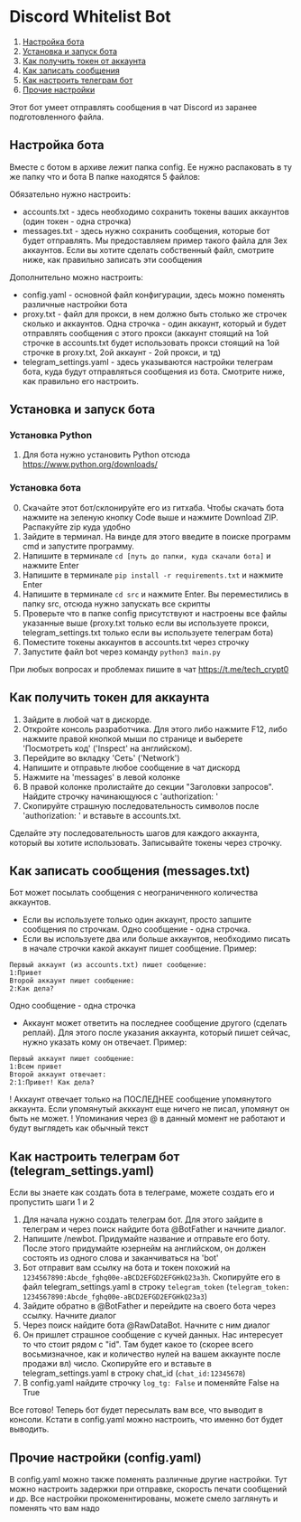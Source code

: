 # Discord Whitelist Bot
1. [Настройка бота](#setting)
2. [Установка и запуск бота](#install-and-launch)
3. [Как получить токен от аккаунта](#token)
4. [Как записать сообщения](#messages)
5. [Как настроить телеграм бот](#telegram)
6. [Прочие настройки](#config)


Этот бот умеет отправлять сообщения в чат Discord из заранее подготовленного файла.

<a name="setting"></a>
## Настройка бота
Вместе с ботом в архиве лежит папка config. Ее нужно распаковать в ту же папку что и бота
В папке находятся 5 файлов:

Обязательно нужно настроить:
- accounts.txt - здесь необходимо сохранить токены ваших аккаунтов (один токен - одна строчка)
- messages.txt - здесь нужно сохранить сообщения, которые бот будет отправлять. Мы предоставляем пример такого файла для 3ех аккаунтов. Если вы хотите сделать собственный файл, смотрите ниже, как правильно записать эти сообщения

Дополнительно можно настроить:
- config.yaml - основной файл конфигурации, здесь можно поменять различные настройки бота
- proxy.txt - файл для прокси, в нем должно быть столько же строчек сколько и аккаунтов. Одна строчка - один аккаунт, который и будет отправлять сообщения с этого прокси (аккаунт стоящий на 1ой строчке в accounts.txt будет использовать прокси стоящий на 1ой строчке в proxy.txt, 2ой аккаунт - 2ой прокси, и тд)
- telegram_settings.yaml - здесь указываются настройки телеграм бота, куда будут отправляться сообщения из бота. Смотрите ниже, как правильно его настроить.

<a name="install-and-launch"></a>
## Установка и запуск бота

### Установка Python
1. Для бота нужно установить Python отсюда https://www.python.org/downloads/

### Установка бота
0. Скачайте этот бот/склонируйте его из гитхаба. Чтобы скачать бота нажмите на зеленую кнопку Code выше и нажмите Download ZIP. Распакуйте zip куда удобно
1. Зайдите в терминал. На винде для этого введите в поиске программ cmd и запустите программу.
2. Напишите в терминале `cd [путь до папки, куда скачали бота]` и нажмите Enter
3. Напишите в терминале `pip install -r requirements.txt` и нажмите Enter
4. Напишите в терминале `cd src` и нажмите Enter. Вы переместились в папку src, отсюда нужно запускать все скрипты
5. Проверьте что в папке config присутствуют и настроены все файлы указанные выше (proxy.txt только если вы используете прокси, telegram_settings.txt только если вы используете телеграм бота) 
6. Поместите токены аккаунтов в accounts.txt через строчку
7. Запустите файл bot через команду `python3 main.py`

При любых вопросах и проблемах пишите в чат https://t.me/tech_crypt0 

<a name="token"></a>
## Как получить токен для аккаунта

1. Зайдите в любой чат в дискорде.
2. Откройте консоль разработчика. Для этого либо нажмите F12, либо нажмите правой кнопкой мыши по странице и выберете 'Посмотреть код' ('Inspect' на английском).
3. Перейдите во вкладку 'Сеть' ('Network')
4. Напишите и отправьте любое сообщение в чат дискорд
5. Нажмите на 'messages' в левой колонке
6. В правой колонке пролистайте до секции "Заголовки запросов". Найдите строчку начинающуюся с 'authorization: '
7. Скопируйте страшную последовательность символов после 'authorization: ' и вставьте в accounts.txt. 

Сделайте эту последовательность шагов для каждого аккаунта, который вы хотите использовать. Записывайте токены через строчку.

<a name="messages"></a>
## Как записать сообщения (messages.txt)
Бот может посылать сообщения с неограниченного количества аккаунтов. 
- Если вы используете только один аккаунт, просто запшите сообщения по строчкам. Одно сообщение - одна строчка.
- Если вы используете два или больше аккаунтов, необходимо писать в начале строчки какой аккаунт пишет сообщение. Пример:

```
Первый аккаунт (из accounts.txt) пишет сообщение:
1:Привет
Второй аккаунт пишет сообщение:
2:Как дела?
```

Одно сообщение - одна строчка

- Аккаунт может ответить на последнее сообщение другого (сделать реплай). Для этого после указания аккаунта, который пишет сейчас, нужно указать кому он отвечает. Пример:

```
Первый аккаунт пишет сообщение:
1:Всем привет
Второй аккаунт отвечает:
2:1:Привет! Как дела?
```

! Аккаунт отвечает только на ПОСЛЕДНЕЕ сообщение упомянутого аккаунта. Если упомянутый акккаунт еще ничего не писал, упомянут он быть не может.
! Упоминания через @ в данный момент не работают и будут выглядеть как обычный текст

<a name="telegram"></a>
## Как настроить телеграм бот (telegram_settings.yaml)

Если вы знаете как создать бота в телеграме, можете создать его и пропустить шаги 1 и 2
1. Для начала нужно создать телеграм бот. Для этого зайдите в телеграм и через поиск найдите бота @BotFather и начните диалог.
2. Напишите /newbot. Придумайте название и отправьте его боту. После этого придумайте юзернейм на английском, он должен состоять из одного слова и заканчиваться на 'bot'
3. Бот отправит вам ссылку на бота и токен похожий на `1234567890:Abcde_fghq00e-aBCD2EFGD2EFGHkQ23a3h`. Скопируйте его в файл telegram_settings.yaml в строку `telegram_token` (`telegram_token: 1234567890:Abcde_fghq00e-aBCD2EFGD2EFGHkQ23a3`)
4. Зайдите обратно в @BotFather и перейдите на своего бота через ссылку. Начните диалог
5. Через поиск найдите бота @RawDataBot. Начните с ним диалог
6. Он пришлет страшное сообщение с кучей данных. Нас интересует то что стоит рядом с "id". Там будет какое то (скорее всего восьмизначное, как и количество нулей на вашем аккаунте после продажи вл) число. Скопируйте его и вставьте в telegram_settings.yaml в строку chat_id (`chat_id:12345678`)
7. В config.yaml найдите строчку `log_tg: False` и поменяйте False на True

Все готово! Теперь бот будет пересылать вам все, что выводит в консоли. Кстати в config.yaml можно настроить, что именно бот будет выводить.

<a name="config"></a>
## Прочие настройки (config.yaml)

В config.yaml можно также поменять различные другие настройки. Тут можно настроить задержки при отправке, скорость печати сообщений и др. Все настройки прокоменнтированы, можете смело заглянуть и поменять что вам надо
